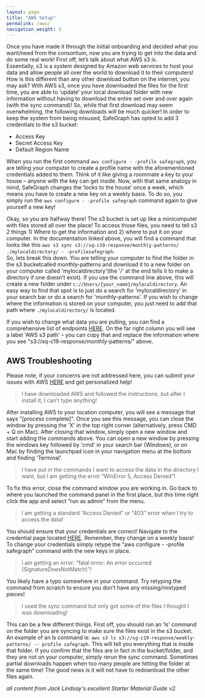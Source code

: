 ```yaml
---
layout: page
title: "AWS Setup"
permalink: /aws/
navigation_weight: 3
---
```


Once you have made it through the initial onboarding and decided what you want/need from the consortium, now you are trying to get into the data and do some real work! First off,  let’s talk about what AWS s3 is.  
Essentially, s3 is a system designed by Amazon web services to host your data and allow people all over the world to download it to their computers! How is this different than any other download button on the internet, you may ask? With AWS s3, once you have downloaded the files for the first time, you are able to ‘update’ your local download folder with new information without having to download the entire set over and over again (with the sync command)! So, while that first download may seem overwhelming, the following downloads will be much quicker!
In order to keep the system from being misused, SafeGraph has opted to add 3 credentials to the s3 bucket:
- Access Key
- Secret Access Key
- Default Region Name

When you run the first command `aws configure - -profile safegraph`, you are telling your computer to create a profile name with the aforementioned credentials added to them. Think of it like giving a roommate a key to your house – anyone with the key can get inside. Now, with that same analogy in mind, SafeGraph changes the ‘locks to the house’ once a week, which means you have to create a new key on a weekly basis. To do so, you simply run the `aws configure - -profile safegraph` command again to give yourself a new key!

Okay, so you are halfway there! The s3 bucket is set up like a minicomputer with files stored all over the place! To access those files, you need to tell s3 2 things 1) Where to get the information and 2) where to put it on your computer. In the documentation linked above, you will find a command that looks like this ```aws s3 sync s3://sq-c19-response/monthly-patterns/ ./mylocaldirectory/ - -profilesafegraph```.  
So, lets break this down. You are telling your computer to find the folder in the s3 bucketcalled monthly-patterns and download it to a new folder on your computer called 'mylocaldirectory'(the '/'  at the end tells it to make a directory if one doesn’t exist). If you use the command line above, this will create a new folder under ```c://Users/{your_name}/mylocaldirectory```. An easy way to find that spot is to just do a search for ‘mylocaldirectory’ in your search bar or do a search for 'monthly-patterns'. If you wish to change where the information is stored on your computer, you just need to add that path where ```./mylocaldirectory/``` is located.

If you wish to change what data you are pulling, you can find a comprehensive list of endpoints [HERE](https://docs.google.com/spreadsheets/d/1UNWvPzkUTTlXBZ6M6iGhM_7sr8h-MxsZdE7iOszkAmk/edit#gid=0). On the far right column you will see a label 'AWS s3 path' – you can copy that and replace the information where you see "s3://sq-c19-response/monthly-patterns/" above. 

## AWS Troubleshooting ##
Please note, if your concerns are not addressed here, you can submit your issues with AWS
[HERE](https://safegraphcovid19.slack.com/archives/C0114D7SJCF) and get personalized help!

> I have downloaded AWS and followed the instructions, but after I install it, I can’t type
anything!

After installing AWS to your location computer, you will see a message that says "[process complete]". Once you see this  message, you can close the window by pressing the 'X' in the top right corner (alternatively, press CMD + Q on Mac). After closing that window, simply open a new window and start adding the commands above. You can open a new window by pressing the windows key followed by 'cmd' in your search bar (Windows), or on Mac by finding the launchpad icon in your navigation menu at the bottom and finding 'Terminal'.

> I have put in the commands I want to access the data in the directory I want, but I am getting the error “WinError 5, Access Denied”!

To fix this error, close the command window you are working in. Go back to where you launched the command panel in the first place, but this time right click the app and select “run as admin” from the menu.

> I am getting a standard “Access Denied” or “403” error when I try to access the data!

You should ensure that your credentials are correct! Navigate to the credential page located [HERE](https://safegraphcovid19.slack.com/archives/C0109NPA543/p1585177965017700). Remember, they change on a weekly basis! To change your credentials simply retype the “aws configure - -profile safegraph” command with the new keys in place.

> I am getting an error: “fatal error: An error occurred (SignatureDoesNotMatch)”!

You likely have a typo somewhere in your command. Try retyping the command from scratch to ensure you don’t have any missing/mistyped pieces!

> I used the sync command but only got some of the files I thought I was downloading!

This can be a few different things. First off, you should run an ‘ls’ command on the folder you are syncing to make sure the files exist in the s3 bucket. An example of an ls command is: `aws s3 ls s3://sg-c19-response/weekly-patterns/ -- profile safegraph`. This will tell you everything that is inside that folder. If you confirm that the files are in fact in the bucket/folder, and they are not on your computer, simply rerun the sync command. Sometimes partial downloads happen when too many people are hitting the folder at the same time! The good news is it will not have to redownload the other files again.



*all content from Jack Lindsay's excellent Starter Material Guide v2.*
